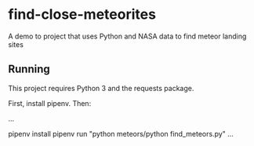 # find-close-meteorites
A demo to project that uses Python and NASA data to find meteor  landing sites

## Running

This project requires Python 3 and the requests package.

First, install pipenv.  Then:

...

pipenv install
pipenv run "python meteors/python find_meteors.py"
...
